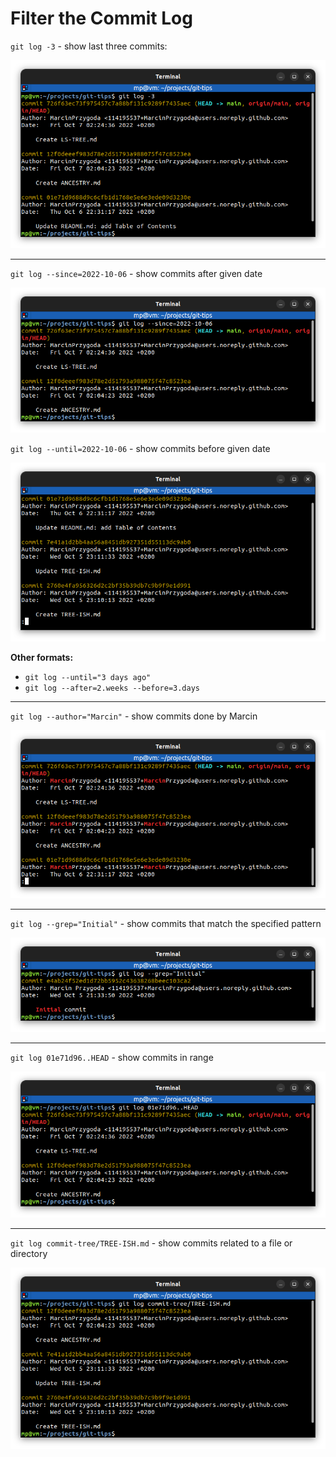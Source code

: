 # Filter the Commit Log

`git log -3` - show last three commits:

![git-log-number.png](images/git-log-number.png)

---
`git log --since=2022-10-06` - show commits after given date

![git-log-since.png](images/git-log-since.png)

`git log --until=2022-10-06` - show commits before given date

![git-log-until.png](images/git-log-until.png)

**Other formats:**
* `git log --until="3 days ago"`
* `git log --after=2.weeks --before=3.days`

---
`git log --author="Marcin"` - show commits done by Marcin

![git-log-author.png](images/git-log-author.png)

---
`git log --grep="Initial"` - show commits that match the specified pattern

![git-log-grep.png](images/git-log-grep.png)

---
`git log 01e71d96..HEAD` - show commits in range

![git-log-range.png](images/git-log-range.png)

---
`git log commit-tree/TREE-ISH.md` - show commits related to a file or directory

![git-log-file.png](images/git-log-file.png)